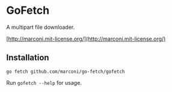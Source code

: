 GoFetch
=======

A multipart file downloader.

[http://marconi.mit-license.org/](http://marconi.mit-license.org/)


Installation
------------

`go fetch github.com/marconi/go-fetch/gofetch`

Run `gofetch --help` for usage.
